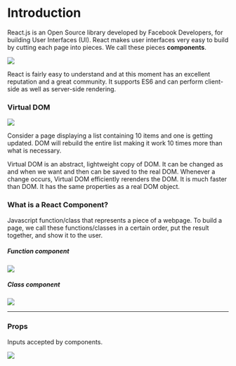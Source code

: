 # Introduction
React.js is an Open Source library developed by Facebook Developers, for building User Interfaces (UI). React makes user interfaces very easy to build by cutting each page into pieces. We call these pieces **components**.

![](https://miro.medium.com/max/700/0*5vEroMcVEXF1ghUi.jpg)


React is fairly easy to understand and at this moment has an excellent reputation and a great community. It supports ES6 and can perform client-side as well as server-side rendering.



### Virtual DOM

![](https://www.cronj.com/blog/wp-content/uploads/DOM2.png)

Consider a page displaying a list containing 10 items and one is getting updated. DOM will rebuild the entire list making it work 10 times more than what is necessary.

Virtual DOM is an abstract, lightweight copy of DOM. It can be changed as and when we want and then can be saved to the real DOM. Whenever a change occurs, Virtual DOM efficiently rerenders the DOM. It is much faster than DOM. It has the same properties as a real DOM object.





### What is a React Component?
Javascript function/class that represents a piece of a webpage. To build a page, we call these functions/classes in a certain order, put the result together, and show it to the user.


##### Function component

![](https://res.cloudinary.com/practicaldev/image/fetch/s--gVlkQ3ew--/c_imagga_scale,f_auto,fl_progressive,h_420,q_auto,w_1000/https://dev-to-uploads.s3.amazonaws.com/i/efvl5amf9yqhquvwvx6k.png)

##### Class component

![](https://miro.medium.com/max/932/1*1Yn5jt1VZatgx8q9uz8zJA.png)

-----

### Props
Inputs accepted by components.

![](https://s1.o7planning.com/en/12125/images/25128970.png)


